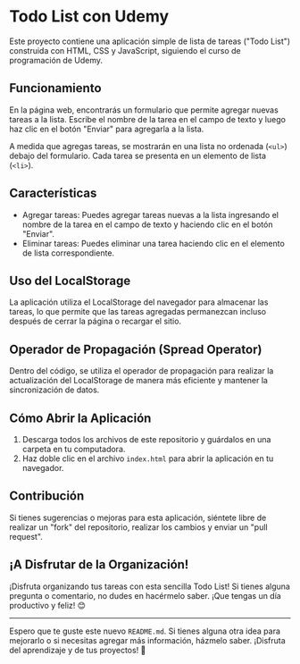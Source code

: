 # Todo List con Udemy

Este proyecto contiene una aplicación simple de lista de tareas ("Todo List") construida con HTML, CSS y JavaScript, siguiendo el curso de programación de Udemy.

## Funcionamiento

En la página web, encontrarás un formulario que permite agregar nuevas tareas a la lista. Escribe el nombre de la tarea en el campo de texto y luego haz clic en el botón "Enviar" para agregarla a la lista.

A medida que agregas tareas, se mostrarán en una lista no ordenada (`<ul>`) debajo del formulario. Cada tarea se presenta en un elemento de lista (`<li>`).

## Características

- Agregar tareas: Puedes agregar tareas nuevas a la lista ingresando el nombre de la tarea en el campo de texto y haciendo clic en el botón "Enviar".
- Eliminar tareas: Puedes eliminar una tarea haciendo clic en el elemento de lista correspondiente.

## Uso del LocalStorage

La aplicación utiliza el LocalStorage del navegador para almacenar las tareas, lo que permite que las tareas agregadas permanezcan incluso después de cerrar la página o recargar el sitio.

## Operador de Propagación (Spread Operator)

Dentro del código, se utiliza el operador de propagación para realizar la actualización del LocalStorage de manera más eficiente y mantener la sincronización de datos.

## Cómo Abrir la Aplicación

1. Descarga todos los archivos de este repositorio y guárdalos en una carpeta en tu computadora.
2. Haz doble clic en el archivo `index.html` para abrir la aplicación en tu navegador.

## Contribución

Si tienes sugerencias o mejoras para esta aplicación, siéntete libre de realizar un "fork" del repositorio, realizar los cambios y enviar un "pull request".

## ¡A Disfrutar de la Organización!

¡Disfruta organizando tus tareas con esta sencilla Todo List! Si tienes alguna pregunta o comentario, no dudes en hacérmelo saber. ¡Que tengas un día productivo y feliz! 😊

---

Espero que te guste este nuevo `README.md`. Si tienes alguna otra idea para mejorarlo o si necesitas agregar más información, házmelo saber. ¡Disfruta del aprendizaje y de tus proyectos! 🚀
